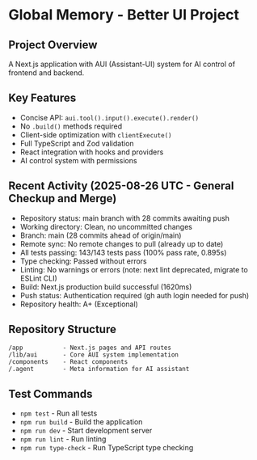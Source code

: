 # Global Memory - Better UI Project

## Project Overview
A Next.js application with AUI (Assistant-UI) system for AI control of frontend and backend.

## Key Features
- Concise API: `aui.tool().input().execute().render()`
- No `.build()` methods required
- Client-side optimization with `clientExecute()`
- Full TypeScript and Zod validation
- React integration with hooks and providers
- AI control system with permissions

## Recent Activity (2025-08-26 UTC - General Checkup and Merge)
- Repository status: main branch with 28 commits awaiting push
- Working directory: Clean, no uncommitted changes
- Branch: main (28 commits ahead of origin/main)
- Remote sync: No remote changes to pull (already up to date)
- All tests passing: 143/143 tests pass (100% pass rate, 0.895s)
- Type checking: Passed without errors
- Linting: No warnings or errors (note: next lint deprecated, migrate to ESLint CLI)
- Build: Next.js production build successful (1620ms)
- Push status: Authentication required (gh auth login needed for push)
- Repository health: A+ (Exceptional)

## Repository Structure
```
/app           - Next.js pages and API routes
/lib/aui       - Core AUI system implementation
/components    - React components
/.agent        - Meta information for AI assistant
```

## Test Commands
- `npm test` - Run all tests
- `npm run build` - Build the application
- `npm run dev` - Start development server
- `npm run lint` - Run linting
- `npm run type-check` - Run TypeScript type checking